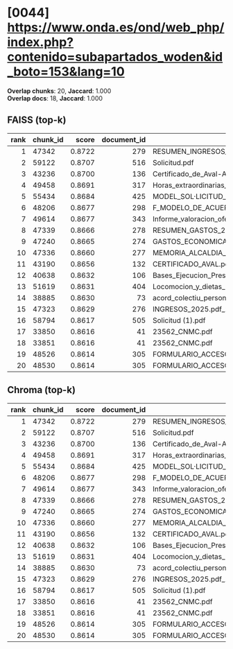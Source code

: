 # [0044] https://www.onda.es/ond/web_php/index.php?contenido=subapartados_woden&id_boto=153&lang=10

**Overlap chunks**: 20, **Jaccard**: 1.000  
**Overlap docs**: 18, **Jaccard**: 1.000

## FAISS (top-k)
rank | chunk_id | score | document_id | title
---:|---|---:|---:|---
1 | 47342 | 0.8722 | 279 | RESUMEN_INGRESOS_2025.pdf_1742285328909.pdf
2 | 59122 | 0.8707 | 516 | Solicitud.pdf
3 | 43236 | 0.8700 | 136 | Certificado_de_Aval-Ayuntamiento_de_Onda_Servicios_AGE_logo.pdf
4 | 49458 | 0.8691 | 317 | Horas_extraordinarias_junio.pdf
5 | 55434 | 0.8684 | 425 | MODEL_SOL·LICITUD_ESCOLETA_ESTIU_2025 (1).pdf
6 | 48206 | 0.8677 | 298 | F_MODELO_DE_ACUERDO_SOL_AYC_RED_INTERIOR_PARA_AUTOCONSUMO_PROYECTO_PABELLON.pdf
7 | 49614 | 0.8677 | 343 | Informe_valoracion_ofertas_S2._Suministro_y_servicio_de_impresion.pdf
8 | 47339 | 0.8666 | 278 | RESUMEN_GASTOS_2025.pdf_1742285328925.pdf
9 | 47240 | 0.8665 | 274 | GASTOS_ECONOMICA_2025.pdf_1742285328993.pdf
10 | 47336 | 0.8660 | 277 | MEMORIA_ALCALDIA_PRESUPUESTO_2025.pdf_1742285328938.pdf
11 | 43190 | 0.8656 | 132 | CERTIFICADO_AVAL.pdf
12 | 40638 | 0.8632 | 106 | Bases_Ejecucion_Presupuesto_2025.pdf
13 | 51619 | 0.8631 | 404 | Locomocion_y_dietas_Las_Rozas_civinet.pdf
14 | 38885 | 0.8630 | 73 | acord_colectiu_personal_funcionari_2025.pdf
15 | 47323 | 0.8629 | 276 | INGRESOS_2025.pdf_1742285328954.pdf
16 | 58794 | 0.8617 | 505 | Solicitud (1).pdf
17 | 33850 | 0.8616 | 41 | 23562_CNMC.pdf
18 | 33851 | 0.8616 | 41 | 23562_CNMC.pdf
19 | 48526 | 0.8614 | 305 | FORMULARIO_ACCESO_PID.pdf
20 | 48530 | 0.8614 | 305 | FORMULARIO_ACCESO_PID.pdf

## Chroma (top-k)
rank | chunk_id | score | document_id | title
---:|---|---:|---:|---
1 | 47342 | 0.8722 | 279 | RESUMEN_INGRESOS_2025.pdf_1742285328909.pdf
2 | 59122 | 0.8707 | 516 | Solicitud.pdf
3 | 43236 | 0.8700 | 136 | Certificado_de_Aval-Ayuntamiento_de_Onda_Servicios_AGE_logo.pdf
4 | 49458 | 0.8691 | 317 | Horas_extraordinarias_junio.pdf
5 | 55434 | 0.8684 | 425 | MODEL_SOL·LICITUD_ESCOLETA_ESTIU_2025 (1).pdf
6 | 48206 | 0.8677 | 298 | F_MODELO_DE_ACUERDO_SOL_AYC_RED_INTERIOR_PARA_AUTOCONSUMO_PROYECTO_PABELLON.pdf
7 | 49614 | 0.8677 | 343 | Informe_valoracion_ofertas_S2._Suministro_y_servicio_de_impresion.pdf
8 | 47339 | 0.8666 | 278 | RESUMEN_GASTOS_2025.pdf_1742285328925.pdf
9 | 47240 | 0.8665 | 274 | GASTOS_ECONOMICA_2025.pdf_1742285328993.pdf
10 | 47336 | 0.8660 | 277 | MEMORIA_ALCALDIA_PRESUPUESTO_2025.pdf_1742285328938.pdf
11 | 43190 | 0.8656 | 132 | CERTIFICADO_AVAL.pdf
12 | 40638 | 0.8632 | 106 | Bases_Ejecucion_Presupuesto_2025.pdf
13 | 51619 | 0.8631 | 404 | Locomocion_y_dietas_Las_Rozas_civinet.pdf
14 | 38885 | 0.8630 | 73 | acord_colectiu_personal_funcionari_2025.pdf
15 | 47323 | 0.8629 | 276 | INGRESOS_2025.pdf_1742285328954.pdf
16 | 58794 | 0.8617 | 505 | Solicitud (1).pdf
17 | 33850 | 0.8616 | 41 | 23562_CNMC.pdf
18 | 33851 | 0.8616 | 41 | 23562_CNMC.pdf
19 | 48526 | 0.8614 | 305 | FORMULARIO_ACCESO_PID.pdf
20 | 48530 | 0.8614 | 305 | FORMULARIO_ACCESO_PID.pdf
